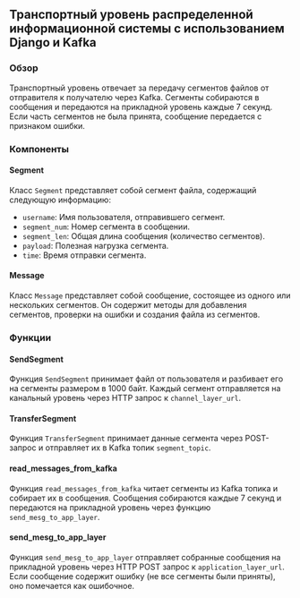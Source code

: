 ## Транспортный уровень распределенной информационной системы с использованием Django и Kafka

### Обзор

Транспортный уровень отвечает за передачу сегментов файлов от отправителя к получателю через Kafka. Сегменты собираются в сообщения и передаются на прикладной уровень каждые 7 секунд. Если часть сегментов не была принята, сообщение передается с признаком ошибки.

### Компоненты

#### Segment

Класс `Segment` представляет собой сегмент файла, содержащий следующую информацию:

- `username`: Имя пользователя, отправившего сегмент.
- `segment_num`: Номер сегмента в сообщении.
- `segment_len`: Общая длина сообщения (количество сегментов).
- `payload`: Полезная нагрузка сегмента.
- `time`: Время отправки сегмента.

#### Message

Класс `Message` представляет собой сообщение, состоящее из одного или нескольких сегментов. Он содержит методы для добавления сегментов, проверки на ошибки и создания файла из сегментов.

### Функции

#### SendSegment

Функция `SendSegment` принимает файл от пользователя и разбивает его на сегменты размером в 1000 байт. Каждый сегмент отправляется на канальный уровень через HTTP запрос к `channel_layer_url`.

#### TransferSegment

Функция `TransferSegment` принимает данные сегмента через POST-запрос и отправляет их в Kafka топик `segment_topic`.

#### read_messages_from_kafka

Функция `read_messages_from_kafka` читает сегменты из Kafka топика и собирает их в сообщения. Сообщения собираются каждые 7 секунд и передаются на прикладной уровень через функцию `send_mesg_to_app_layer`.

#### send_mesg_to_app_layer

Функция `send_mesg_to_app_layer` отправляет собранные сообщения на прикладной уровень через HTTP POST запрос к `application_layer_url`. Если сообщение содержит ошибку (не все сегменты были приняты), оно помечается как ошибочное.
